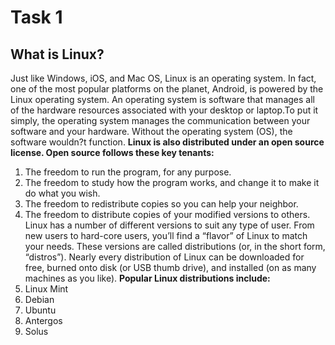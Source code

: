 # Task 1
## What is Linux?
Just like Windows, iOS, and Mac OS, Linux is an operating system. In fact, one of the most popular platforms on the planet, Android, is powered by the Linux operating system. An operating system is software that manages all of the hardware resources associated with your desktop or laptop.To put it simply, the operating system manages the communication between your software and your hardware. Without the operating system (OS), the software wouldn?t function.
**Linux is also distributed under an open source license. Open source follows these key tenants:**
1. The freedom to run the program, for any purpose.
2. The freedom to study how the program works, and change it to make it do what you wish.
3. The freedom to redistribute copies so you can help your neighbor.
4. The freedom to distribute copies of your modified versions to others.
Linux has a number of different versions to suit any type of user. From new users to hard-core users, you’ll find a “flavor” of Linux to match your needs. These versions are called distributions (or, in the short form, “distros”). Nearly every distribution of Linux can be downloaded for free, burned onto disk (or USB thumb drive), and installed (on as many machines as you like).
**Popular Linux distributions include:**
1. Linux Mint
2. Debian
3. Ubuntu
4. Antergos
5. Solus
